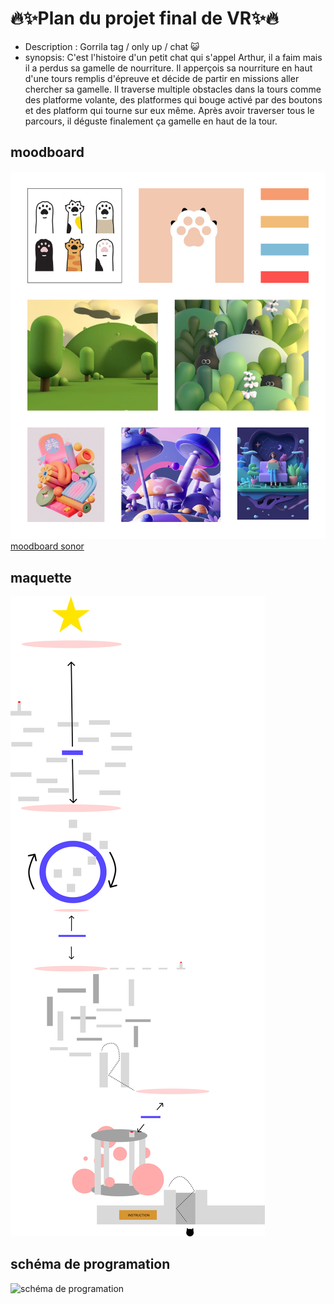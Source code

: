 # 🔥✨Plan du projet final de VR✨🔥

- Description : Gorrila tag / only up / chat 😺
- synopsis: C'est l'histoire d'un petit chat qui s'appel Arthur, il a faim mais il a perdus sa gamelle de nourriture. Il apperçois sa nourriture en haut d'une tours remplis d'épreuve et décide de partir en missions aller chercher sa gamelle. Il traverse multiple obstacles dans la tours comme des platforme volante, des platformes qui bouge activé par des boutons et des platform qui tourne sur eux même. Après avoir traverser tous le parcours, il déguste finalement ça gamelle en haut de la tour.

## moodboard
![image du moodboard](images/moodboard.png)
[moodboard sonor](https://www.youtube.com/watch?v=MPsxxTM8bxc)
## maquette
![image de la maquette](images/environnement01.png)

## schéma de programation
![schéma de programation](images/schéma_programation.png)



